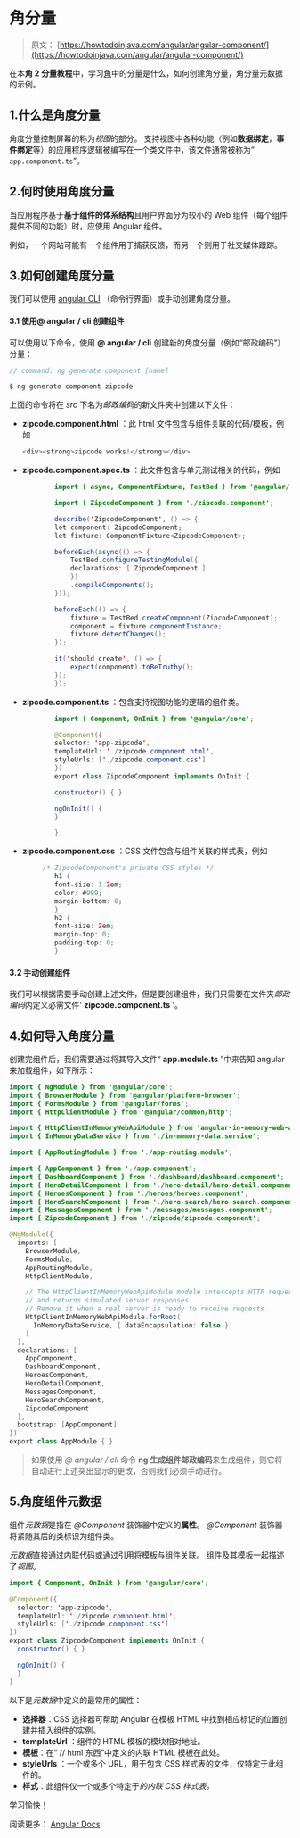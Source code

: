 # 角分量

> 原文： [https://howtodoinjava.com/angular/angular-component/](https://howtodoinjava.com/angular/angular-component/)

在本**角 2 分量教程**中，学习[角](https://howtodoinjava.com/angular/dev-workspace-setup/)中的分量是什么，如何创建角分量，角分量元数据的示例。

## 1.什么是角度分量

角度分量控制屏幕的称为*视图*的部分。 支持视图中各种功能（例如**数据绑定**，**事件绑定**等）的应用程序逻辑被编写在一个类文件中，该文件通常被称为“ `app.component.ts`”。

## 2.何时使用角度分量

当应用程序基于**基于组件的体系结构**且用户界面分为较小的 Web 组件（每个组件提供不同的功能）时，应使用 Angular 组件。

例如，一个网站可能有一个组件用于捕获反馈，而另一个则用于社交媒体跟踪。

## 3.如何创建角度分量

我们可以使用 [angular CLI](https://github.com/angular/angular-cli/blob/master/packages/angular/cli/README.md) （命令行界面）或手动创建角度分量。

#### 3.1 使用@ angular / cli 创建组件

可以使用以下命令，使用 **@ angular / cli** 创建新的角度分量（例如“邮政编码”）分量：

```java
// command: ng generate component [name]

$ ng generate component zipcode

```

上面的命令将在 *src* 下名为*邮政编码*的新文件夹中创建以下文件：

*   **zipcode.component.html** ：此 html 文件包含与组件关联的代码/模板，例如

    ```java
    <div><strong>zipcode works!</strong></div>

    ```

*   **zipcode.component.spec.ts** ：此文件包含与单元测试相关的代码，例如

    ```java
            import { async, ComponentFixture, TestBed } from '@angular/core/testing';

            import { ZipcodeComponent } from './zipcode.component';

            describe('ZipcodeComponent', () => {
            let component: ZipcodeComponent;
            let fixture: ComponentFixture<ZipcodeComponent>;

            beforeEach(async(() => {
                TestBed.configureTestingModule({
                declarations: [ ZipcodeComponent ]
                })
                .compileComponents();
            }));

            beforeEach(() => {
                fixture = TestBed.createComponent(ZipcodeComponent);
                component = fixture.componentInstance;
                fixture.detectChanges();
            });

            it('should create', () => {
                expect(component).toBeTruthy();
            });
            });

    ```

*   **zipcode.component.ts** ：包含支持视图功能的逻辑的组件类。

    ```java
            import { Component, OnInit } from '@angular/core';

            @Component({
            selector: 'app-zipcode',
            templateUrl: './zipcode.component.html',
            styleUrls: ['./zipcode.component.css']
            })
            export class ZipcodeComponent implements OnInit {

            constructor() { }

            ngOnInit() {
            }

            }

    ```

*   **zipcode.component.css** ：CSS 文件包含与组件关联的样式表，例如

    ```java
         /* ZipcodeComponent's private CSS styles */
            h1 {
            font-size: 1.2em;
            color: #999;
            margin-bottom: 0;
            }
            h2 {
            font-size: 2em;
            margin-top: 0;
            padding-top: 0;
            }

    ```

#### 3.2 手动创建组件

我们可以根据需要手动创建上述文件，但是要创建组件，我们只需要在文件夹*邮政编码*内定义必需文件' **zipcode.component.ts** '。

## 4.如何导入角度分量

创建完组件后，我们需要通过将其导入文件“ **app.module.ts** ”中来告知 angular 来加载组件，如下所示：

```java
import { NgModule } from '@angular/core';
import { BrowserModule } from '@angular/platform-browser';
import { FormsModule } from '@angular/forms';
import { HttpClientModule } from '@angular/common/http';

import { HttpClientInMemoryWebApiModule } from 'angular-in-memory-web-api';
import { InMemoryDataService } from './in-memory-data.service';

import { AppRoutingModule } from './app-routing.module';

import { AppComponent } from './app.component';
import { DashboardComponent } from './dashboard/dashboard.component';
import { HeroDetailComponent } from './hero-detail/hero-detail.component';
import { HeroesComponent } from './heroes/heroes.component';
import { HeroSearchComponent } from './hero-search/hero-search.component';
import { MessagesComponent } from './messages/messages.component';
import { ZipcodeComponent } from './zipcode/zipcode.component';

@NgModule({
  imports: [
    BrowserModule,
    FormsModule,
    AppRoutingModule,
    HttpClientModule,

    // The HttpClientInMemoryWebApiModule module intercepts HTTP requests
    // and returns simulated server responses.
    // Remove it when a real server is ready to receive requests.
    HttpClientInMemoryWebApiModule.forRoot(
      InMemoryDataService, { dataEncapsulation: false }
    )
  ],
  declarations: [
    AppComponent,
    DashboardComponent,
    HeroesComponent,
    HeroDetailComponent,
    MessagesComponent,
    HeroSearchComponent,
    ZipcodeComponent
  ],
  bootstrap: [AppComponent]
})
export class AppModule { }

```

> 如果使用 *@ angular / cli* 命令 **ng 生成组件邮政编码**来生成组件，则它将自动进行上述突出显示的更改，否则我们必须手动进行。

## 5.角度组件元数据

组件*元数据*是指在 *@Component* 装饰器中定义的**属性**。 *@Component* 装饰器将紧随其后的类标识为组件类。

*元数据*直接通过内联代码或通过引用将模板与组件关联。 组件及其模板一起描述了*视图*。

```java
import { Component, OnInit } from '@angular/core';

@Component({
  selector: 'app-zipcode',
  templateUrl: './zipcode.component.html',
  styleUrls: ['./zipcode.component.css']
})
export class ZipcodeComponent implements OnInit {
  constructor() { }

  ngOnInit() {
  }
}

```

以下是*元数据*中定义的最常用的属性：

*   **选择器**：CSS 选择器可帮助 Angular 在模板 HTML 中找到相应标记的位置创建并插入组件的实例。
*   **templateUrl** ：组件的 HTML 模板的模块相对地址。
*   **模板**：在“ // html 东西”中定义的内联 HTML 模板在此处。
*   **styleUrls** ：一个或多个 URL，用于包含 CSS 样式表的文件，仅特定于此组件的。
*   **样式**：此组件仅一个或多个特定于*的内联 CSS 样式表。*

学习愉快！

阅读更多： [Angular Docs](https://angular.io/guide/architecture-components)